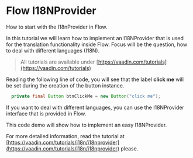 # Flow I18NProvider
How to start with the I18nProvider in Flow.

In this tutorial we will learn how to implement an I18NProvider
that is used for the translation functionality inside Flow.
Focus will be the question, how to deal with different languages (I18N).

> All tutorials are available under [https://vaadin.com/tutorials](https://vaadin.com/tutorials)

Reading the following line of code, you will see that the label **click me** will be set
during the creation of the button instance.

```java
  private final Button btnClickMe = new Button("click me");
```

If you want to deal with different languages, you can use the 
I18NProvider interface that is provided in Flow.

This code demo will show how to implement an easy I18NProvider.

For more detailed information, read the tutorial at 
[https://vaadin.com/tutorials/i18n/i18nprovider](https://vaadin.com/tutorials/i18n/i18nprovider) please.





